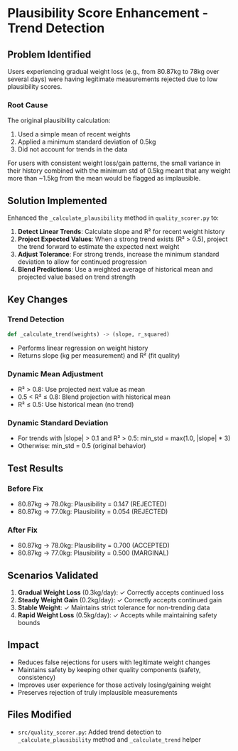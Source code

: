# Plausibility Score Enhancement - Trend Detection

## Problem Identified

Users experiencing gradual weight loss (e.g., from 80.87kg to 78kg over several days) were having legitimate measurements rejected due to low plausibility scores.

### Root Cause

The original plausibility calculation:
1. Used a simple mean of recent weights
2. Applied a minimum standard deviation of 0.5kg
3. Did not account for trends in the data

For users with consistent weight loss/gain patterns, the small variance in their history combined with the minimum std of 0.5kg meant that any weight more than ~1.5kg from the mean would be flagged as implausible.

## Solution Implemented

Enhanced the `_calculate_plausibility` method in `quality_scorer.py` to:

1. **Detect Linear Trends**: Calculate slope and R² for recent weight history
2. **Project Expected Values**: When a strong trend exists (R² > 0.5), project the trend forward to estimate the expected next weight
3. **Adjust Tolerance**: For strong trends, increase the minimum standard deviation to allow for continued progression
4. **Blend Predictions**: Use a weighted average of historical mean and projected value based on trend strength

## Key Changes

### Trend Detection
```python
def _calculate_trend(weights) -> (slope, r_squared)
```
- Performs linear regression on weight history
- Returns slope (kg per measurement) and R² (fit quality)

### Dynamic Mean Adjustment
- R² > 0.8: Use projected next value as mean
- 0.5 < R² ≤ 0.8: Blend projection with historical mean
- R² ≤ 0.5: Use historical mean (no trend)

### Dynamic Standard Deviation
- For trends with |slope| > 0.1 and R² > 0.5: min_std = max(1.0, |slope| * 3)
- Otherwise: min_std = 0.5 (original behavior)

## Test Results

### Before Fix
- 80.87kg → 78.0kg: Plausibility = 0.147 (REJECTED)
- 80.87kg → 77.0kg: Plausibility = 0.054 (REJECTED)

### After Fix
- 80.87kg → 78.0kg: Plausibility = 0.700 (ACCEPTED)
- 80.87kg → 77.0kg: Plausibility = 0.500 (MARGINAL)

## Scenarios Validated

1. **Gradual Weight Loss** (0.3kg/day): ✓ Correctly accepts continued loss
2. **Steady Weight Gain** (0.2kg/day): ✓ Correctly accepts continued gain
3. **Stable Weight**: ✓ Maintains strict tolerance for non-trending data
4. **Rapid Weight Loss** (0.5kg/day): ✓ Accepts while maintaining safety bounds

## Impact

- Reduces false rejections for users with legitimate weight changes
- Maintains safety by keeping other quality components (safety, consistency)
- Improves user experience for those actively losing/gaining weight
- Preserves rejection of truly implausible measurements

## Files Modified

- `src/quality_scorer.py`: Added trend detection to `_calculate_plausibility` method and `_calculate_trend` helper